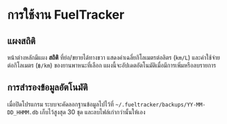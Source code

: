# การใช้งาน FuelTracker

## แผงสถิติ
หน้าต่างหลักมีแผง **สถิติ** ที่ย่อ/ขยายได้ทางขวา แสดงค่าเฉลี่ยกิโลเมตรต่อลิตร (`km/L`) และค่าใช้จ่ายต่อกิโลเมตร (`฿/km`) ของยานพาหนะที่เลือก แผงนี้จะอัปเดตอัตโนมัติเมื่อมีการเพิ่มหรือลบรายการ

## การสำรองข้อมูลอัตโนมัติ
เมื่อปิดโปรแกรม ระบบจะคัดลอกฐานข้อมูลไปไว้ที่
`~/.fueltracker/backups/YY-MM-DD_HHMM.db` เก็บไว้สูงสุด 30 ชุด และลบไฟล์เก่ากว่านั้นให้เอง
